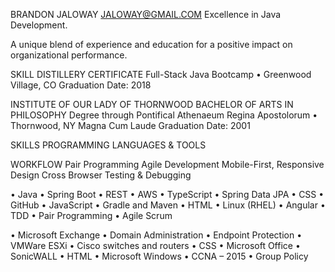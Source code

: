 BRANDON JALOWAY
JALOWAY@GMAIL.COM
Excellence in Java Development.

A unique blend of experience and education for a positive impact on organizational performance.

SKILL DISTILLERY
CERTIFICATE
Full-Stack Java Bootcamp • Greenwood Village, CO
Graduation Date: 2018

INSTITUTE OF OUR LADY OF THORNWOOD
BACHELOR OF ARTS IN PHILOSOPHY
Degree through Pontifical Athenaeum Regina Apostolorum • Thornwood, NY
Magna Cum Laude
Graduation Date: 2001

SKILLS
PROGRAMMING LANGUAGES & TOOLS
     
WORKFLOW
Pair Programming
Agile Development
Mobile-First, Responsive Design
Cross Browser Testing & Debugging


• Java
• Spring Boot
• REST
• AWS
• TypeScript
• Spring Data JPA
• CSS
• GitHub
• JavaScript
• Gradle and Maven
• HTML
• Linux (RHEL)
• Angular
• TDD
• Pair Programming
• Agile Scrum

• Microsoft Exchange 
• Domain Administration 
• Endpoint Protection
• VMWare ESXi 
• Cisco switches and routers 
• CSS
• Microsoft Office 
• SonicWALL 
• HTML
• Microsoft Windows 
• CCNA – 2015 
• Group Policy

